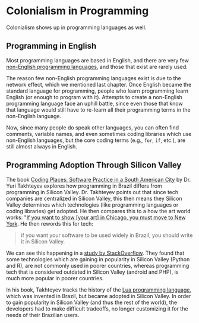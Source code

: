 # Colonialism in Programming

Colonialism shows up in programming languages as well.

## Programming in English
Most programming languages are based in English, and there are very few [non-English programming languages](https://en.wikipedia.org/wiki/Non-English-based_programming_languages), and those that exist are rarely used.

The reason few non-English programming languages exist is due to the network effect, which we mentioned last chapter. Once English became the standard language for programming, people who learn programming learn English (or enough to program with it). Attempts to create a non-English programming language face an uphill battle, since even those that know that language would still have to re-learn all their programming terms in the non-English language.

Now, since many people do speak other languages, you can often find comments, variable names, and even sometimes coding libraries which use non-English languages, but the core coding terms (e.g., `for`, `if`, etc.), are still almost always in English.


## Programming Adoption Through Silicon Valley
The book [Coding Places: Software Practice in a South American City](https://mitpress.mit.edu/books/coding-places) by Dr. Yuri Takhteyev explores how programming in Brazil differs from programming in Silicon Valley. Dr. Takhteyev points out that since tech companies are centralized in Silicon Valley, this then means they Silicon Valley determines which technologies (like programming languages or coding libraries) get adopted. He then compares this to a how the art world works: "[If you want to show [your art] in Chicago, you must move to New York](https://scholar.google.com/scholar?cluster=5649512333681274344). He then rewords this for tech:
> if you want your software to be used widely in Brazil, you should write it in Silicon Valley.

We can see this happening in a [study by StackOverflow](https://stackoverflow.blog/2017/08/29/tale-two-industries-programming-languages-differ-wealthy-developing-countries/). They found that some technologies which are gaining in popularity in Silicon Valley (Python and R), are not commonly used in poorer countries, whereas programming tech that is considered outdated in Silicon Valley (android and PHP), is much more popular in poorer countries.

In his book, Takhteyev tracks the history of the [Lua programming language](https://en.wikipedia.org/wiki/Lua_(programming_language)), which was invented in Brazil, but became adopted in Silicon Valley. In order to gain popularity in Silicon Valley (and thus the rest of the world), the developers had to make difficult tradeoffs, no longer customizing it for the needs of their Brazilian users.
